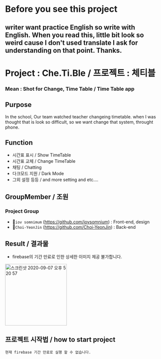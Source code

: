 #  Before you see this project
## writer want practice English so write with English. When you read this, little bit look so weird cause I don't used translate I ask for understanding on that point. Thanks.

# Project : Che.Ti.Ble / 프로젝트 : 체티블
### Mean : Shot for Change, Time Table / Time Table app

##  Purpose
In the school, Our team watched teacher changeing timetable. when I was thought that is look so difficult, so we want change that system, throught phone.
  

##  Function
- 시간표 표시 / Show TimeTable
- 시간표 교체 / Change TimeTable
- 채팅 / Chatting
- 다크모드 지원 / Dark Mode
- 그외 설정 등등 / and more setting and etc....

## GroupMember / 조원
### Project Group
- 🧑`iov somnimum` (https://github.com/iovsomnium) : Front-end, design
- 👩`Choi-YeonJin` (https://github.com/Choi-YeonJin) : Back-end 

## Result / 결과물
- firebase의 기간 만료로 인한 상세한 이미지 제공 불가합니다.
<img width="200" alt="스크린샷 2020-09-07 오후 5 20 57" src="https://user-images.githubusercontent.com/51693390/92365477-daced880-f12e-11ea-8014-ab21f82adf53.png">

## 프로젝트 시작법 / how to start project
``` 현재 firebase 기간 만료로 실행 할 수 없습니다.  ```

